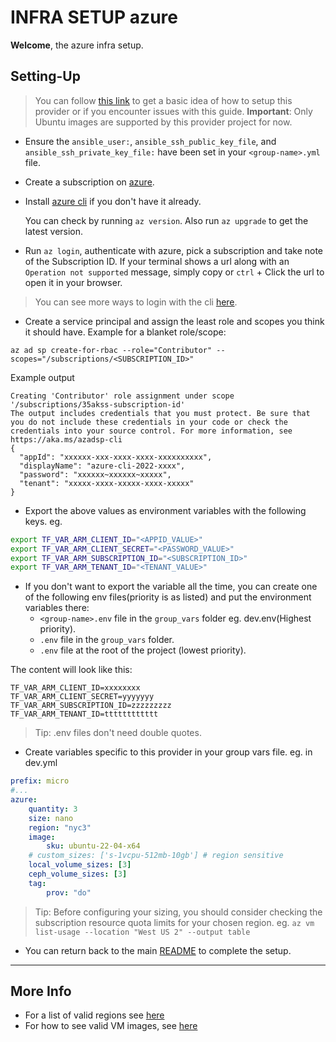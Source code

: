# INFRA SETUP azure

**Welcome**, the azure infra setup.

## Setting-Up
> You can follow [this link](https://developer.hashicorp.com/terraform/tutorials/azure-get-started/azure-build)
to get a basic idea of how to setup this provider or if you encounter issues with this guide.
> **Important**: Only Ubuntu images are supported by this provider project for now.

- Ensure the `ansible_user:`, `ansible_ssh_public_key_file`, and `ansible_ssh_private_key_file:` have been set in your `<group-name>.yml` file.

- Create a subscription on [azure](https://portal.azure.com/).
- Install [azure cli](https://learn.microsoft.com/en-us/cli/azure/install-azure-cli) if you don't have it already.
    
    You can check by running `az version`. Also run `az upgrade` to get the latest version.

- Run `az login`, authenticate with azure, pick a subscription and take note of the Subscription ID.
If your terminal shows a url along with an `Operation not supported` message, simply copy or `ctrl` + Click the url
to open it in your browser.
> You can see more ways to login with the cli [here](https://learn.microsoft.com/en-us/cli/azure/authenticate-azure-cli-interactively).

- Create a service principal and assign the least role and scopes you think it should have.
Example for a blanket role/scope:
``` shell
az ad sp create-for-rbac --role="Contributor" --scopes="/subscriptions/<SUBSCRIPTION_ID>"
```
Example output
```
Creating 'Contributor' role assignment under scope '/subscriptions/35akss-subscription-id'
The output includes credentials that you must protect. Be sure that you do not include these credentials in your code or check the credentials into your source control. For more information, see https://aka.ms/azadsp-cli
{
  "appId": "xxxxxx-xxx-xxxx-xxxx-xxxxxxxxxx",
  "displayName": "azure-cli-2022-xxxx",
  "password": "xxxxxx~xxxxxx~xxxxx",
  "tenant": "xxxxx-xxxx-xxxxx-xxxx-xxxxx"
}
```

- Export the above values as environment variables with the following keys.
eg.
``` bash
export TF_VAR_ARM_CLIENT_ID="<APPID_VALUE>"
export TF_VAR_ARM_CLIENT_SECRET="<PASSWORD_VALUE>"
export TF_VAR_ARM_SUBSCRIPTION_ID="<SUBSCRIPTION_ID>"
export TF_VAR_ARM_TENANT_ID="<TENANT_VALUE>"
```
- If you don't want to export the variable all the time, you can create one of the following env files(priority is as listed) and put the environment variables there:
    - `<group-name>.env` file in the `group_vars` folder eg. dev.env(Highest priority).
    - `.env` file in the `group_vars` folder.
    - `.env` file at the root of the project (lowest priority).

The content will look like this:
```
TF_VAR_ARM_CLIENT_ID=xxxxxxxx
TF_VAR_ARM_CLIENT_SECRET=yyyyyyy
TF_VAR_ARM_SUBSCRIPTION_ID=zzzzzzzzz
TF_VAR_ARM_TENANT_ID=tttttttttttt
```
> Tip: .env files don't need double quotes.

- Create variables specific to this provider in your group vars file.
eg. in dev.yml
``` yaml
prefix: micro
#...
azure:
    quantity: 3
    size: nano
    region: "nyc3"
    image: 
        sku: ubuntu-22-04-x64
    # custom_sizes: ['s-1vcpu-512mb-10gb'] # region sensitive 
    local_volume_sizes: [3]
    ceph_volume_sizes: [3]
    tag:
        prov: "do"
```
> Tip: Before configuring your sizing, you should consider checking the subscription resource quota limits
for your chosen region. eg. `az vm list-usage --location "West US 2" --output table`
- You can return back to the main [README](../../README.md) to complete the setup.
___

## More Info
- For a list of valid regions see [here](https://github.com/claranet/terraform-azurerm-regions/blob/master/regions.tf)
- For how to see valid VM images, see [here](https://learn.microsoft.com/en-us/azure/virtual-machines/linux/cli-ps-findimage)


<!-- - Set the name of the ssh key you created in the `ssh_key_name:` field of each of your desired environments.
eg. (if the key name is `root_ssh`) -->
<!-- ``` yaml
...
ssh_key_name: root_ssh
...
``` -->